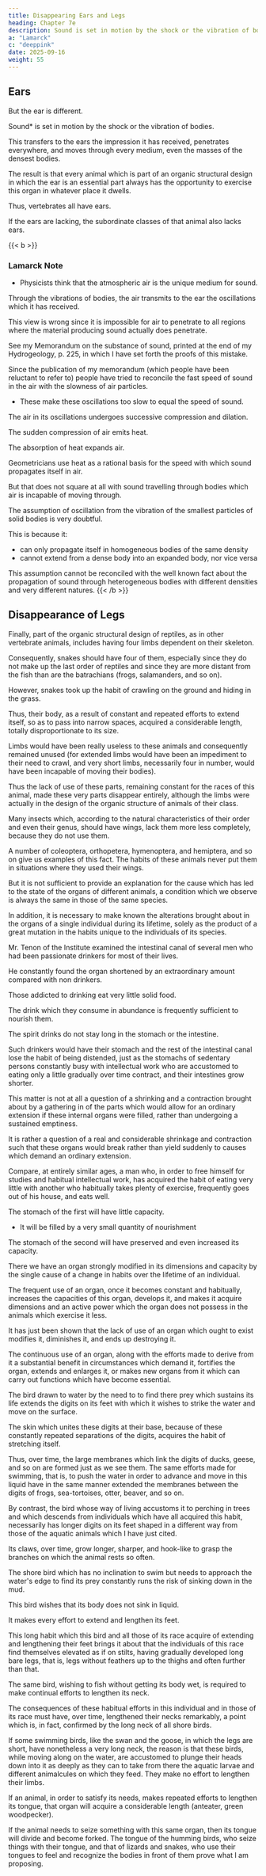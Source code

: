 ```yaml
---
title: Disappearing Ears and Legs
heading: Chapter 7e
description: Sound is set in motion by the shock or the vibration of bodies 
a: "Lamarck"
c: "deeppink"
date: 2025-09-16
weight: 55
---
```




## Ears

But the ear is different.

<!-- What proves the point is the fact that the organ of the ear is never like this.  We always find it in those animals in which the nature of their organic structure requires that the ear be present.  Here is the reason.

This is different with the eyes. -->


Sound* is set in motion by the shock or the vibration of bodies.

This transfers to the ears the impression it has received, penetrates everywhere, and moves through every medium, even the masses of the densest bodies.  

The result is that every animal which is part of an organic structural design in which the ear is an essential part always has the opportunity to exercise this organ in whatever place it dwells.  

Thus, vertebrates all have ears. 

If the ears are lacking, the subordinate classes of that animal also lacks ears. 

<!-- ,  animals we do not witness any which lack the organ of the ear, and after that point, when this same organ is lacking, we do not find it again later in any of the animals of the later classes. -->


{{< b >}}
### Lamarck Note

* Physicists think that the atmospheric air is the unique medium for sound. 

Through the vibrations of bodies, the air transmits to the ear the oscillations which it has received.

This view is wrong since it is impossible for air to penetrate to all regions where the material producing sound actually does penetrate.

See my Memorandum on the substance of sound, printed at the end of my Hydrogeology, p. 225, in which I have set forth the proofs of this mistake.

Since the publication of my memorandum (which people have been reluctant to refer to) people have tried to reconcile the fast speed of sound in the air with the slowness of air particles. 
- These make these oscillations too slow to equal the speed of sound.  

The air in its oscillations undergoes successive compression and dilation.

<!-- rarefaction -->
<!-- People have used the products of the calories given off in  -->

The sudden compression of air emits heat.

The absorption of heat expands air.  

<!-- Thus, by using the results of these products and their size, as determined by appropriate hypotheses,  -->

Geometricians use heat as a rational basis for the speed with which sound propagates itself in air.

But that does not square at all with sound travelling through bodies which air is incapable of moving through.

 <!-- or of setting any of its parts in motion. -->

The assumption of oscillation from the vibration of the smallest particles of solid bodies is very doubtful.

This is because it:
- can only propagate itself in homogeneous bodies of the same density
- cannot extend from a dense body into an expanded body, nor vice versa

This assumption cannot be reconciled with the well known fact about the propagation of sound through heterogeneous bodies with different densities and very different natures.
{{< /b >}}


<!-- Although these organs are part of a structural plan which should include them, they have therefore had to disappear and die out  -->


## Disappearance of Legs

Finally, part of the organic structural design of reptiles, as in other vertebrate animals, includes having four limbs dependent on their skeleton.  

Consequently, snakes should have four of them, especially since they do not make up the last order of reptiles and since they are more distant from the fish than are the batrachians (frogs, salamanders, and so on).

However, snakes took up the habit of crawling on the ground and hiding in the grass.  

Thus, their body, as a result of constant and repeated efforts to extend itself, so as to pass into narrow spaces, acquired a considerable length, totally disproportionate to its size.

Limbs would have been really useless to these animals and consequently remained unused (for extended limbs would have been an impediment to their need to crawl, and very short limbs, necessarily four in number, would have been incapable of moving their bodies).  

Thus the lack of use of these parts, remaining constant for the races of this animal, made these very parts disappear entirely, although the limbs were actually in the design of the organic structure of animals of their class.

Many insects which, according to the natural characteristics of their order and even their genus, should have wings, lack them more less completely, because they do not use them.  

A number of coleoptera, orthopetera, hymenoptera, and hemiptera, and so on give us examples of this fact.  The habits of these animals never put them in situations where they used their wings.

But it is not sufficient to provide an explanation for the cause which has led to the state of the organs of different animals, a condition which we observe is always the same in those of the same species.  

In addition, it is necessary to make known the alterations brought about in the organs of a single individual during its lifetime, solely as the product of a great mutation in the habits unique to the individuals of its species.  

<!-- The following extremely remarkable fact will complete the proof of the influence of habits on the condition of the organs and establish how much sustained changes in the habits of an individual lead to changes in the condition of the organs which are brought into action during the exercise of these habits.  has made known to the Class of Sciences, that he -->

Mr. Tenon of the Institute examined the intestinal canal of several men who had been passionate drinkers for most of their lives.

He constantly found the organ shortened by an extraordinary amount compared with non drinkers.

Those addicted to drinking eat very little solid food.

The drink which they consume in abundance is frequently sufficient to nourish them.

The spirit drinks do not stay long in the stomach or the intestine.

Such drinkers would have their stomach and the rest of the intestinal canal lose the habit of being distended, just as the stomachs of sedentary persons constantly busy with intellectual work who are accustomed to eating only a little gradually over time contract, and their intestines grow shorter.

This matter is not at all a question of a shrinking and a contraction brought about by a gathering in of the parts which would allow for an ordinary extension if these internal organs were filled, rather than undergoing a sustained emptiness.  

It is rather a question of a real and considerable shrinkage and contraction such that these organs would break rather than yield suddenly to causes which demand an ordinary extension.

Compare, at entirely similar ages, a man who, in order to free himself for studies and habitual intellectual work, has acquired the habit of eating very little with another who habitually takes plenty of exercise, frequently goes out of his house, and eats well.

The stomach of the first will have little capacity.
- It will be filled by a very small quantity of nourishment

The stomach of the second will have preserved and even increased its capacity.

There we have an organ strongly modified in its dimensions and capacity by the single cause of a change in habits over the lifetime of an individual.

The frequent use of an organ, once it becomes constant and habitually, increases the capacities of this organ, develops it, and makes it acquire dimensions and an active power which the organ does not possess in the animals which exercise it less.

It has just been shown that the lack of use of an organ which ought to exist modifies it, diminishes it, and ends up destroying it.

The continuous use of an organ, along with the efforts made to derive from it a substantial benefit in circumstances which demand it, fortifies the organ, extends and enlarges it, or makes new organs from it which can carry out functions which have become essential.

The bird drawn to water by the need to to find there prey which sustains its life extends the digits on its feet with  which it wishes to strike the water and move on the surface.

The skin which unites these digits at their base, because of these constantly repeated separations of the digits, acquires the habit of stretching itself.  

Thus, over time, the large membranes which link the digits of ducks, geese, and so on are formed just as we see them.  The same efforts made for swimming, that is, to push the water in order to advance and move in this liquid have in the same manner extended the membranes between the digits of frogs, sea-tortoises, otter, beaver, and so on.

By contrast, the bird whose way of living accustoms it to perching in trees and which descends from individuals which have all acquired this habit, necessarily has longer digits on its feet shaped in a different way from those of the aquatic animals which I have just cited.  

Its claws, over time, grow longer, sharper, and hook-like to grasp the branches on which the animal rests so often.

The shore bird which has no inclination to swim but needs to approach the water's edge to find its prey constantly runs the risk of sinking down in the mud.

This bird wishes that its body does not sink in liquid.

It makes every effort to extend and lengthen its feet.

This long habit which this bird and all those of its race acquire of extending and lengthening their feet brings it about that the individuals of this race find themselves elevated as if on stilts, having gradually developed long bare legs, that is, legs without feathers up to the thighs and often further than that.  

The same bird, wishing to fish without getting its body wet, is required to make continual efforts to lengthen its neck.  

The consequences of these habitual efforts in this individual and in those of its race must have, over time, lengthened their necks remarkably, a point which is, in fact, confirmed by the long neck of all shore birds.

If some swimming birds, like the swan and the goose, in which the legs are short, have nonetheless a very long neck, the reason is that these birds, while moving along on the water, are accustomed to plunge their heads down into it as deeply as they can to take from there the aquatic larvae and different animalcules on which they feed. They make no effort to lengthen their limbs.

If an animal, in order to satisfy its needs, makes repeated efforts to lengthen its tongue, that organ will acquire a considerable length (anteater, green woodpecker).  

If the animal needs to seize something with this same organ, then its tongue will divide and become forked.  The tongue of the humming birds, who seize things with their tongue, and that of lizards and snakes, who use their tongues to feel and recognize the bodies in front of them prove what I am proposing.



